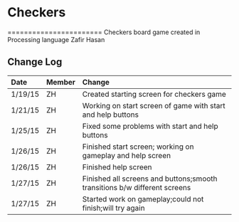 # Checkers
=======================
Checkers board game created in Processing language
Zafir Hasan

Change Log
----------
| Date    | Member   | Change     |
|:--------|:---------|:-----------|
| 1/19/15 | ZH       |Created starting screen for checkers game|
| 1/21/15 | ZH       |Working on start screen of game with start and help buttons| 
| 1/25/15 | ZH       |Fixed some problems with start and help buttons|
| 1/26/15 | ZH       |Finished start screen; working on gameplay and help screen|
| 1/26/15 | ZH       |Finished help screen|
| 1/27/15 | ZH       |Finished all screens and buttons;smooth transitions b/w different screens|
| 1/27/15 | ZH       |Started work on gameplay;could not finish;will try again|
